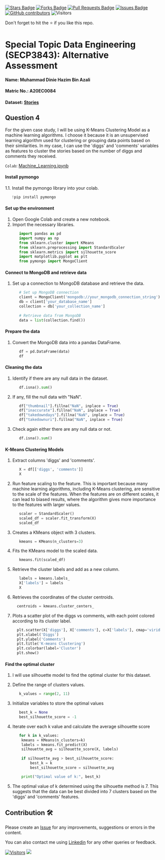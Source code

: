 <a href="https://github.com/drshahizan/SECP3843/stargazers"><img src="https://img.shields.io/github/stars/drshahizan/SECP3843" alt="Stars Badge"/></a>
<a href="https://github.com/drshahizan/SECP3843/network/members"><img src="https://img.shields.io/github/forks/drshahizan/SECP3843" alt="Forks Badge"/></a>
<a href="https://github.com/drshahizan/SECP3843/pulls"><img src="https://img.shields.io/github/issues-pr/drshahizan/SECP3843" alt="Pull Requests Badge"/></a>
<a href="https://github.com/drshahizan/SECP3843/issues"><img src="https://img.shields.io/github/issues/drshahizan/SECP3843" alt="Issues Badge"/></a>
<a href="https://github.com/drshahizan/SECP3843/graphs/contributors"><img alt="GitHub contributors" src="https://img.shields.io/github/contributors/drshahizan/SECP3843?color=2b9348"></a>
![Visitors](https://api.visitorbadge.io/api/visitors?path=https%3A%2F%2Fgithub.com%2Fdrshahizan%2FSECP3843&labelColor=%23d9e3f0&countColor=%23697689&style=flat)

Don't forget to hit the :star: if you like this repo.

# Special Topic Data Engineering (SECP3843): Alternative Assessment

#### Name: Muhammad Dinie Hazim Bin Azali
#### Matric No.: A20EC0084
#### Dataset: [Stories](https://github.com/drshahizan/dataset/tree/main/mongodb/07-stories)

## Question 4
For the given case study, I will be using K-Means Clustering Model as a machine learning algorithms. I choose it because it is an unsupervised learning algorithm used for clustering or grouping data points based on their similarities. In my case, I can use the 'diggs' and 'comments' variables as features to cluster the stories based on the number of diggs and comments they received.

`Colab`: [Machine_Learning.ipynb]()

#### Install pymongo

1.1. Install the pymongo library into your colab.
   ```python
      !pip install pymongo
   ```

#### Set up the environment

1. Open Google Colab and create a new notebook.
2. Import the necessary libraries.
   ```python
      import pandas as pd
      import numpy as np
      from sklearn.cluster import KMeans
      from sklearn.preprocessing import StandardScaler
      from sklearn.metrics import silhouette_score
      import matplotlib.pyplot as plt
      from pymongo import MongoClient
   ```

#### Connect to MongoDB and retrieve data

1. Set up a connection to MongoDB database and retrieve the data.
   ```python
      # Set up MongoDB connection
      client = MongoClient('mongodb://your_mongodb_connection_string')
      db = client['your_database_name']
      collection = db['your_collection_name']
      
      # Retrieve data from MongoDB
      data = list(collection.find())
   ```

#### Prepare the data

1. Convert the MongoDB data into a pandas DataFrame.
   ```python
      df = pd.DataFrame(data)
      df
   ```

#### Cleaning the data

1. Identify if there are any null data in the dataset.
   ```python
      df.isna().sum()
   ```

2. If any, fill the null data with "NaN".
   ```python
      df["thumbnail"].fillna("NaN", inplace = True)
      df["inaccurate"].fillna("NaN", inplace = True)
      df["takedowndays"].fillna("NaN", inplace = True)
      df["takedownuri"].fillna("NaN", inplace = True)
   ```

3. Check again either there are any null data or not.
   ```python
      df.isna().sum()
   ```

#### K-Means Clustering Models

1. Extract columns 'diggs' and 'comments'.
   ```python
      X = df[['diggs', 'comments']]
      X
   ```

2. Run feature scaling to the feature. This is important because many machine learning algorithms, including K-Means clustering, are sensitive to the scale of the features. When the features are on different scales, it can lead to biased results, where the algorithm gives more importance to the features with larger values.
   ```python
      scaler = StandardScaler()
      scaled_df = scaler.fit_transform(X)
      scaled_df
   ```

3. Creates a KMeans object with 3 clusters.
   ```python
      kmeans = KMeans(n_clusters=3)
   ```

5. Fits the KMeans model to the scaled data.
   ```python
      kmeans.fit(scaled_df)
   ```

7. Retrieve the cluster labels and add as a new column.
   ```python
      labels = kmeans.labels_
      X['labels'] = labels
      X
   ```

9. Retrieves the coordinates of the cluster centroids.
    ```python
      centroids = kmeans.cluster_centers_
    ```

11. Plots a scatter plot of the diggs vs comments, with each point colored according to its cluster label.
    ```python
      plt.scatter(X['diggs'], X['comments'], c=X['labels'], cmap='viridis')
      plt.xlabel('Diggs')
      plt.ylabel('Comments')
      plt.title('K-means Clustering')
      plt.colorbar(label='Cluster')
      plt.show()
    ```

#### Find the optimal cluster

1. I will use silhouette model to find the optimal cluster for this dataset.
2. Define the range of clusters values.
   ```python
      k_values = range(2, 11)
   ```
   
4. Initialize variables to store the optimal values
   ```python
      best_k = None
      best_silhouette_score = -1
   ```

6. Iterate over each k value and calculate the average silhouette score
   ```python
      for k in k_values:
       kmeans = KMeans(n_clusters=k)
       labels = kmeans.fit_predict(X)
       silhouette_avg = silhouette_score(X, labels)
       
       if silhouette_avg > best_silhouette_score:
           best_k = k
           best_silhouette_score = silhouette_avg

       print("Optimal value of k:", best_k)
   ```

7. The optimal value of k determined using the silhouette method is 7. This suggests that the data can be best divided into 7 clusters based on the 'diggs' and 'comments' features.

## Contribution 🛠️
Please create an [Issue](https://github.com/drshahizan/special-topic-data-engineering/issues) for any improvements, suggestions or errors in the content.

You can also contact me using [Linkedin](https://www.linkedin.com/in/mikhel-adam/) for any other queries or feedback.

[![Visitors](https://api.visitorbadge.io/api/visitors?path=https%3A%2F%2Fgithub.com%2Fdrshahizan&labelColor=%23697689&countColor=%23555555&style=plastic)](https://visitorbadge.io/status?path=https%3A%2F%2Fgithub.com%2Fdrshahizan)
![](https://hit.yhype.me/github/profile?user_id=81284918)
